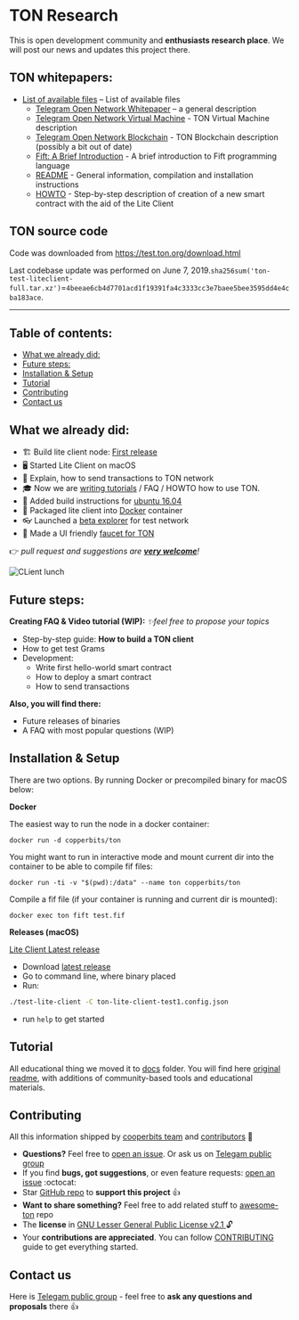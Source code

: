 # TON Research

This is open development community and **enthusiasts research place**. We will post our news and updates this project there.


## TON whitepapers:

- [List of available files](https://test.ton.org/download.html) – List of available files
  - [Telegram Open Network Whitepaper](https://test.ton.org/ton.pdf) – a general description
  - [Telegram Open Network Virtual Machine](https://test.ton.org/tvm.pdf) - TON Virtual Machine description
  - [Telegram Open Network Blockchain](https://test.ton.org/tblkch.pdf) - TON Blockchain description (possibly a bit out of date)
  - [Fift: A Brief Introduction](https://test.ton.org/fiftbase.pdf) - A brief introduction to Fift programming language
  - [README](https://test.ton.org/README.txt) -
  General information, compilation and installation instructions
  - [HOWTO](https://test.ton.org/HOWTO.txt) - Step-by-step description of creation of a new smart contract with the aid of the Lite Client

## TON source code

Code was downloaded from https://test.ton.org/download.html 

Last codebase update was performed on June 7, 2019.`sha256sum('ton-test-liteclient-full.tar.xz')`=`4beeae6cb4d7701acd1f19391fa4c3333cc3e7baee5bee3595dd4e4cba183ace`.

---
## Table of contents:

<!-- toc -->

- [What we already did:](#what-we-already-did)
- [Future steps:](#future-steps)
- [Installation & Setup](#installation--setup)
- [Tutorial](#tutorial)
- [Contributing](#contributing)
- [Contact us](#contact-us)

<!-- tocstop -->

## What we already did:
- 🏗 Build lite client node: [First release](https://github.com/copperbits/TON/releases/tag/test-1)
- 🖥 Started Lite Client on macOS
- 📩 Explain, how to send  transactions to TON network
- 🎓 Now we are [writing tutorials](https://www.youtube.com/watch?v=J7K2nq5lf7I) / FAQ / HOWTO how to use TON.
- 🐧 Added build instructions for [ubuntu 16.04](https://github.com/copperbits/TON/blob/master/docs/ubuntu16.04.sh)
- 🐳 Packaged lite client into [Docker](https://github.com/copperbits/TON#docker)  container
- 👓 Launched a [beta explorer](https://explorer.test.ton.cryptoprocessing.io/) for test network
- 💸 Made a UI friendly [faucet for TON](https://faucet.copperbits.io/)

👉 _pull request and suggestions are **[very welcome](https://github.com/copperbits/TON/issues/new)**!_

![CLient lunch](img/run_client.png)

## Future steps:

**Creating FAQ & Video tutorial (WIP):**
_✨feel free to propose your topics_
- Step-by-step guide: **How to build a TON client**
- How to get test Grams
- Development:
  - Write first hello-world smart contract
  - How to deploy a smart contract
  - How to send transactions

**Also, you will find there:**
- Future releases of binaries
- A FAQ with most popular questions (WIP)

## Installation & Setup

There are two options. By running Docker or precompiled binary for macOS below:

**Docker**

The easiest way to run the node in a docker container:

```
docker run -d copperbits/ton
```

You might want to run in interactive mode and mount current dir into the container to be able to compile fif files:

```
docker run -ti -v "$(pwd):/data" --name ton copperbits/ton
```

Compile a fif file (if your container is running and current dir is mounted):

```
docker exec ton fift test.fif
```

**Releases (macOS)**

[Lite Client Latest release](https://github.com/copperbits/TON/releases/tag/test-1)

- Download [latest release](https://github.com/copperbits/TON/releases/)
- Go to command line, where binary placed
- Run:
```bash
./test-lite-client -C ton-lite-client-test1.config.json
```
- run `help` to get started

## Tutorial

All educational thing we moved it to [docs](/docs) folder.
You will find here [original readme](/docs/README.md), with additions of community-based tools and educational materials.


## Contributing

All this information shipped by [cooperbits team](https://t.me/ton_research) and [contributors](https://github.com/copperbits/TON/graphs/contributors) :clap:


- **Questions?** Feel free to [open an issue](https://github.com/copperbits/TON/issues/new). Or ask us on [Telegam public group](https://t.me/ton_research)
- If you find **bugs, got suggestions**, or even feature requests: [open an issue](https://github.com/copperbits/TON/issues/new) :octocat:
- Star [GitHub repo](https://github.com/copperbits/TON/) to **support this project** :+1:
- **Want to share something?** Feel free to add related stuff to [awesome-ton](https://github.com/copperbits/awesome-ton) repo
- The **license** in [GNU Lesser General Public License v2.1
](https://github.com/copperbits/TON/blob/master/LICENSE) :unlock:
- Your **contributions are appreciated**. You can follow [CONTRIBUTING](https://github.com/copperbits/TON/blob/master/CONTRIBUTING.md) guide to get everything started.

## Contact us

Here is [Telegam public group](https://t.me/ton_research) -  feel free to **ask any questions and proposals** there :+1:
